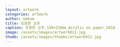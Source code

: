 ```yaml
---
layout: artwork
categories: artwork
author: Gmeum
title: 조용한 오후
caption: 조용한 오후_150×210㎜_Acrylic on paper_2018
image: /assets/images/artwork011.jpg
thumb: /assets/images/thumbs/artwork011.jpg
---
```

